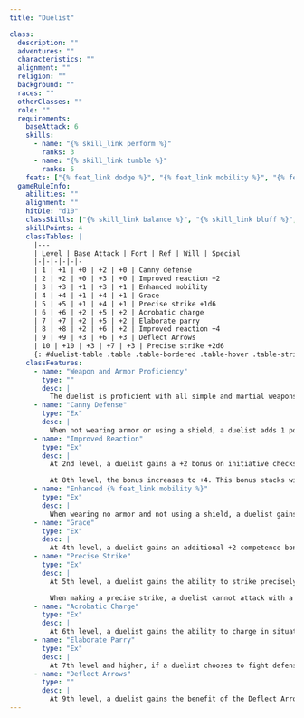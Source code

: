 ```yaml
---
title: "Duelist"

class:
  description: ""
  adventures: ""
  characteristics: ""
  alignment: ""
  religion: ""
  background: ""
  races: ""
  otherClasses: ""
  role: ""
  requirements:
    baseAttack: 6
    skills:
      - name: "{% skill_link perform %}"
        ranks: 3
      - name: "{% skill_link tumble %}"
        ranks: 5
    feats: ["{% feat_link dodge %}", "{% feat_link mobility %}", "{% feat_link weapon-finesse %}"]
  gameRuleInfo:
    abilities: ""
    alignment: ""
    hitDie: "d10"
    classSkills: ["{% skill_link balance %}", "{% skill_link bluff %}", "{% skill_link escape-artist %}", "{% skill_link jump %}", "{% skill_link listen %}", "{% skill_link perform %}", "{% skill_link sense-motive %}", "{% skill_link spot %}", "{% skill_link tumble %}"]
    skillPoints: 4
    classTables: |
      |---
      | Level | Base Attack | Fort | Ref | Will | Special
      |-|-|-|-|-|-
      | 1 | +1 | +0 | +2 | +0 | Canny defense
      | 2 | +2 | +0 | +3 | +0 | Improved reaction +2
      | 3 | +3 | +1 | +3 | +1 | Enhanced mobility
      | 4 | +4 | +1 | +4 | +1 | Grace
      | 5 | +5 | +1 | +4 | +1 | Precise strike +1d6
      | 6 | +6 | +2 | +5 | +2 | Acrobatic charge
      | 7 | +7 | +2 | +5 | +2 | Elaborate parry
      | 8 | +8 | +2 | +6 | +2 | Improved reaction +4
      | 9 | +9 | +3 | +6 | +3 | Deflect Arrows
      | 10 | +10 | +3 | +7 | +3 | Precise strike +2d6
      {: #duelist-table .table .table-bordered .table-hover .table-striped data-caption="Table: The Duelist" }
    classFeatures:
      - name: "Weapon and Armor Proficiency"
        type: ""
        desc: |
          The duelist is proficient with all simple and martial weapons, but no type of armor or shield.
      - name: "Canny Defense"
        type: "Ex"
        desc: |
          When not wearing armor or using a shield, a duelist adds 1 point of Intelligence bonus (if any) per duelist class level to her Dexterity bonus to modify Armor Class while wielding a melee weapon. If a duelist is caught flat-footed or otherwise denied her Dexterity bonus, she also loses this bonus.
      - name: "Improved Reaction"
        type: "Ex"
        desc: |
          At 2nd level, a duelist gains a +2 bonus on initiative checks.

          At 8th level, the bonus increases to +4. This bonus stacks with the benefit provided by the {% feat_link improved-initiative %} feat.
      - name: "Enhanced {% feat_link mobility %}"
        type: "Ex"
        desc: |
          When wearing no armor and not using a shield, a duelist gains an additional +4 bonus to AC against attacks of opportunity caused when she moves out of a threatened square.
      - name: "Grace"
        type: "Ex"
        desc: |
          At 4th level, a duelist gains an additional +2 competence bonus on all Reflex saving throws. This ability functions for a duelist only when she is wearing no armor and not using a shield.
      - name: "Precise Strike"
        type: "Ex"
        desc: |
          At 5th level, a duelist gains the ability to strike precisely with a light or one-handed piercing weapon, gaining an extra 1d6 damage added to her normal damage roll.

          When making a precise strike, a duelist cannot attack with a weapon in her other hand or use a shield. A duelist's precise strike only works against living creatures with discernible anatomies. Any creature that is immune to critical hits is not vulnerable to a precise strike, and any item or ability that protects a creature from critical hits also protects a creature from a precise strike. At 10th level, the extra damage on a precise strike increases to +2d6.
      - name: "Acrobatic Charge"
        type: "Ex"
        desc: |
          At 6th level, a duelist gains the ability to charge in situations where others cannot. She may charge over difficult terrain that normally slows movement. Depending on the circumstance, she may still need to make appropriate checks to successfully move over the terrain.
      - name: "Elaborate Parry"
        type: "Ex"
        desc: |
          At 7th level and higher, if a duelist chooses to fight defensively or use total defense in melee combat, she gains an additional +1 dodge bonus to AC for each level of duelist she has.
      - name: "Deflect Arrows"
        type: ""
        desc: |
          At 9th level, a duelist gains the benefit of the Deflect Arrows feat when using a light or one-handed piercing weapon.
---
```

